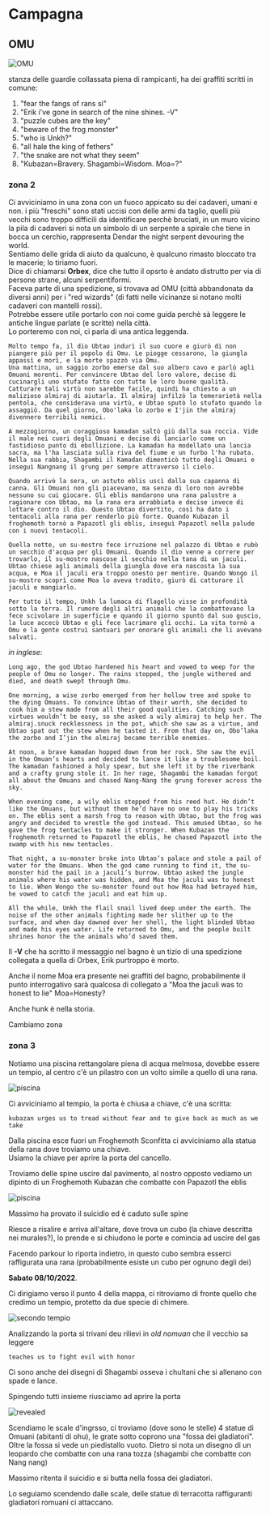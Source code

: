 # Campagna

## OMU

![OMU](./assets/IMG-20220925-WA0000.jpg)

stanza delle guardie
 collassata piena di rampicanti, ha dei graffiti scritti in comune:

1. "fear the fangs of rans si"
2. "Erik i've gone in search of the nine shines. -V"
3. "puzzle cubes are the key"  
4. "beware of the frog monster"  
5. "who is Unkh?"  
6. "all hale the king of fethers"
7. "the snake are not what they seem"
8. "Kubazan=Bravery. Shagambi=Wisdom. Moa=?"

### zona 2

Ci avviciniamo in una zona con un fuoco appicato su dei cadaveri, umani e non. i più "freschi" sono stati uccisi con delle armi da taglio, quelli più vecchi sono troppo difficili da identificare perchè bruciati,
in un muro vicino la pila di cadaveri si nota un simbolo di un serpente a spirale che tiene in bocca un cerchio,
rappresenta Dendar the night serpent devouring the world.  
Sentiamo delle grida di aiuto da qualcuno, è qualcuno rimasto bloccato tra le macerie; lo tiriamo fuori.  
Dice di chiamarsi __Orbex__, dice che tutto il opsrto è andato distrutto per via di persone strane, alcuni serpentiformi.  
Faceva parte di una spedizione, si trovava ad OMU (città abbandonata da diversi anni) per i "red wizards" (di fatti nelle vicinanze si notano molti cadaveri con mantelli rossi).  
Potrebbe essere utile portarlo con noi come guida perchè sà leggere le antiche lingue parlate (e scritte) nella città.  
Lo porteremo con noi, ci parla di una antica leggenda.  

    Molto tempo fa, il dio Ubtao indurì il suo cuore e giurò di non piangere più per il popolo di Omu. Le piogge cessarono, la giungla appassì e morì, e la morte spazzò via Omu.  
    Una mattina, un saggio zorbo emerse dal suo albero cavo e parlò agli Omuani morenti. Per convincere Ubtao del loro valore, decise di cucinargli uno stufato fatto con tutte le loro buone qualità. Catturare tali virtù non sarebbe facile, quindi ha chiesto a un malizioso almiraj di aiutarla. Il almiraj infilzò la temerarietà nella pentola, che considerava una virtù, e Ubtao sputò lo stufato quando lo assaggiò. Da quel giorno, Obo'laka lo zorbo e I'jin the almiraj divennero terribili nemici.

    A mezzogiorno, un coraggioso kamadan saltò giù dalla sua roccia. Vide il male nei cuori degli Omuani e decise di lanciarlo come un fastidioso punto di ebollizione. La kamadan ha modellato una lancia sacra, ma l'ha lasciata sulla riva del fiume e un furbo l'ha rubata. Nella sua rabbia, Shagambi il Kamadan dimenticò tutto degli Omuani e inseguì Nangnang il grung per sempre attraverso il cielo.

    Quando arrivò la sera, un astuto eblis uscì dalla sua capanna di canna. Gli Omuani non gli piacevano, ma senza di loro non avrebbe nessuno su cui giocare. Gli eblis mandarono una rana palustre a ragionare con Ubtao, ma la rana era arrabbiata e decise invece di lottare contro il dio. Questo Ubtao divertito, così ha dato i tentacoli alla rana per renderlo più forte. Quando Kubazan il froghemoth tornò a Papazotl gli eblis, inseguì Papazotl nella palude con i nuovi tentacoli.

    Quella notte, un su-mostro fece irruzione nel palazzo di Ubtao e rubò un secchio d'acqua per gli Omuani. Quando il dio venne a correre per trovarlo, il su-mostro nascose il secchio nella tana di un jaculi. Ubtao chiese agli animali della giungla dove era nascosta la sua acqua, e Moa il jaculi era troppo onesto per mentire. Quando Wongo il su-mostro scoprì come Moa lo aveva tradito, giurò di catturare il jaculi e mangiarlo.

    Per tutto il tempo, Unkh la lumaca di flagello visse in profondità sotto la terra. Il rumore degli altri animali che la combattevano la fece scivolare in superficie e quando il giorno spuntò dal suo guscio, la luce accecò Ubtao e gli fece lacrimare gli occhi. La vita tornò a Omu e la gente costruì santuari per onorare gli animali che li avevano salvati.

_in inglese_:

    Long ago, the god Ubtao hardened his heart and vowed to weep for the people of Omu no longer. The rains stopped, the jungle withered and died, and death swept through Omu.

    One morning, a wise zorbo emerged from her hollow tree and spoke to the dying Omuans. To convince Ubtao of their worth, she decided to cook him a stew made from all their good qualities. Catching such virtues wouldn’t be easy, so she asked a wily almiraj to help her. The almiraj.snuck recklessness in the pot, which she saw as a virtue, and Ubtao spat out the stew when he tasted it. From that day on, Obo’laka the zorbo and I’jin the almiraj became terrible enemies.

    At noon, a brave kamadan hopped down from her rock. She saw the evil in the Omuan’s hearts and decided to lance it like a troublesome boil. The kamadan fashioned a holy spear, but she left it by the riverbank and a crafty grung stole it. In her rage, Shagambi the kamadan forgot all about the Omuans and chased Nang-Nang the grung forever across the sky.

    When evening came, a wily eblis stepped from his reed hut. He didn’t like the Omuans, but without them he’d have no one to play his tricks on. The eblis sent a marsh frog to reason with Ubtao, but the frog was angry and decided to wrestle the god instead. This amused Ubtao, so he gave the frog tentacles to make it stronger. When Kubazan the froghemoth returned to Papazotl the eblis, he chased Papazotl into the swamp with his new tentacles.

    That night, a su-monster broke into Ubtao’s palace and stole a pail of water for the Omuans. When the god came running to find it, the su-monster hid the pail in a jaculi’s burrow. Ubtao asked the jungle animals where his water was hidden, and Moa the jaculi was to honest to lie. When Wongo the su-monster found out how Moa had betrayed him, he vowed to catch the jaculi and eat him up.

    All the while, Unkh the flail snail lived deep under the earth. The noise of the other animals fighting made her slither up to the surface, and when day dawned over her shell, the light blinded Ubtao and made his eyes water. Life returned to Omu, and the people built shrines honor the the animals who’d saved them.

Il __-V__ che ha scritto il messaggio nel bagno è un tizio di una spedizione collegata a quella di Orbex, Erik purtroppo è morto.

Anche il nome Moa era presente nei graffiti del bagno, probabilmente il punto interrogativo sarà qualcosa di collegato a "Moa the jaculi was to honest to lie"  Moa=Honesty?  

Anche hunk è nella storia.

Cambiamo zona

### zona 3

Notiamo una piscina rettangolare piena di acqua melmosa, dovebbe essere un tempio, al centro c'è un pilastro con un volto simile a quello di una rana.

![piscina](./assets/WhatsApp%20Image%202022-09-30%20at%2023.17.31.jpeg)

Ci avviciniamo al tempio, la porta è chiusa a chiave, c'è una scritta:

    kubazan urges us to tread without fear and to give back as much as we take 

Dalla piscina esce fuori un Froghemoth
Sconfitta ci avviciniamo alla statua della rana dove troviamo una chiave.  
Usiamo la chiave per aprire la porta del cancello.

Troviamo delle spine uscire dal pavimento, al nostro opposto vediamo un dipinto di un Froghemoth Kubazan che combatte con Papazotl the eblis

![piscina](./assets/WhatsApp%20Image%202022-10-01%20at%2000.29.22.jpeg)

Massimo ha provato il suicidio ed è caduto sulle spine  

Riesce a risalire e arriva all'altare, dove trova un cubo (la chiave descritta nei murales?), lo prende e si chiudono le porte e comincia ad uscire del gas

Facendo parkour lo riporta indietro, in questo cubo sembra esserci raffigurata una rana (probabilmente esiste un cubo per ognuno degli dei)

__Sabato 08/10/2022__.

Ci dirigiamo verso il punto 4 della mappa, ci ritroviamo di fronte quello che credimo un tempio, protetto da due specie di chimere.

![secondo tempio](./assets/WhatsApp%20Image%202022-10-08%20at%2022.34.22.jpeg)

Analizzando la porta si trivani deu rilievi in _old nomuan_ che il vecchio sa leggere

    teaches us to fight evil with honor

Ci sono anche dei disegni di Shagambi osseva i chultani che si allenano con spade e lance.

Spingendo tutti insieme riusciamo ad aprire la porta

![revealed](./assets/WhatsApp%20Image%202022-10-08%20at%2023.46.47.jpeg)

Scendiamo le scale d'ingrsso, ci troviamo (dove sono le stelle) 4 statue di Omuani (abitanti di ohu), le grate sotto coprono una "fossa dei gladiatori".
Oltre la fossa si vede un piedistallo vuoto.
Dietro si nota un disegno di un leopardo che combatte con una rana tozza (shagambi che combatte con Nang nang)

Massimo ritenta il suicidio e si butta nella fossa dei gladiatori.

Lo seguiamo scendendo dalle scale, delle statue di terracotta raffiguranti gladiatori romuani ci attaccano.
